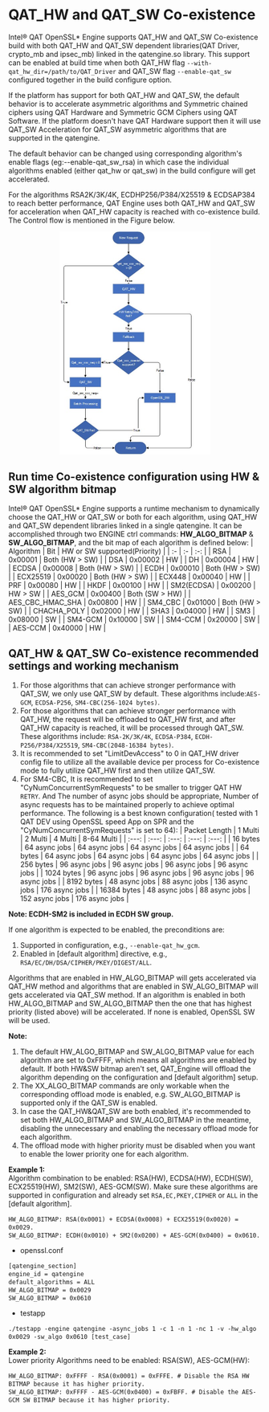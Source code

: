 # QAT_HW and QAT_SW Co-existence

Intel&reg; QAT OpenSSL\* Engine supports QAT_HW and QAT_SW Co-existence build
with both QAT_HW and QAT_SW dependent libraries(QAT Driver, crypto_mb and
ipsec_mb) linked in the qatengine.so library. This support can be enabled at
build time when both QAT_HW flag `--with-qat_hw_dir=/path/to/QAT_Driver`
and QAT_SW flag `--enable-qat_sw` configured together in the build configure
option.

If the platform has support for both QAT_HW and QAT_SW, the default
behavior is to accelerate asymmetric algorithms and Symmetric chained ciphers
using QAT Hardware and Symmetric GCM Ciphers using QAT Software. If the platform
doesn't have QAT Hardware support then it will use QAT_SW Acceleration for
QAT_SW asymmetric algorithms that are supported in the qatengine.

The default behavior can be changed using corresponding algorithm's enable
flags (eg:--enable-qat_sw_rsa) in which case the individual algorithms enabled
(either qat_hw or qat_sw) in the build configure will get accelerated.

For the algorithms RSA2K/3K/4K, ECDHP256/P384/X25519 & ECDSAP384 to reach
better performance, QAT Engine uses both QAT_HW and QAT_SW for acceleration
when QAT_HW capacity is reached with co-existence build. The Control flow is
mentioned in the Figure below.

<p align=center>
<img src="images/qat_coex.png" alt="drawing" width="300"/>
</p>


## Run time Co-existence configuration using HW & SW algorithm bitmap
Intel&reg; QAT OpenSSL\* Engine supports a runtime mechanism to dynamically choose
the QAT_HW or QAT_SW or both for each algorithm, using QAT_HW and QAT_SW dependent
libraries linked in a single qatengine.
It can be accomplished through two ENGINE ctrl commands:
**HW_ALGO_BITMAP** & **SW_ALGO_BITMAP**,
and the bit map of each algorithm is defined below:
| Algorithm | Bit | HW or SW supported(Priority) |
| :- | :- | :-: |
| RSA | 0x00001 | Both (HW > SW) |
| DSA | 0x00002 | HW |
| DH | 0x00004 | HW |
| ECDSA | 0x00008 | Both (HW > SW) |
| ECDH | 0x00010 | Both (HW > SW) |
| ECX25519 | 0x00020 | Both (HW > SW) |
| ECX448 | 0x00040 | HW |
| PRF | 0x00080 | HW |
| HKDF | 0x00100 | HW |
| SM2(ECDSA) | 0x00200 | HW > SW |
| AES_GCM | 0x00400 | Both (SW > HW) |
| AES_CBC_HMAC_SHA | 0x00800 | HW |
| SM4_CBC | 0x01000 | Both (HW > SW) |
| CHACHA_POLY | 0x02000 | HW |
| SHA3 | 0x04000 | HW |
| SM3 | 0x08000 | SW |
| SM4-GCM | 0x10000 | SW |
| SM4-CCM | 0x20000 | SW |
| AES-CCM | 0x40000 | HW |

## QAT_HW & QAT_SW Co-existence recommended settings and working mechanism

1. For those algorithms that can achieve stronger performance with QAT_SW, we
   only use QAT_SW by default. These algorithms include:`AES-GCM`, `ECDSA-P256`,
   `SM4-CBC(256-1024 bytes)`.
2. For those algorithms that can achieve stronger performance with QAT_HW, the
   request will be offloaded to QAT_HW first, and after QAT_HW capacity is
   reached, it will be processed through QAT_SW. These algorithms include:
   `RSA-2K/3K/4K`, `ECDSA-P384`, `ECDH-P256/P384/X25519`, `SM4-CBC(2048-16384 bytes)`.
3. It is recommended to set "LimitDevAccess" to 0 in QAT_HW driver config file to
   utilize all the available device per process for Co-existence mode to fully
   utilize QAT_HW first and then utilize QAT_SW.
4. For SM4-CBC, It is recommended to set "CyNumConcurrentSymRequests" to be
   smaller to trigger QAT HW `RETRY`. And The number of async jobs should be
   appropriate, Number of async requests has to be maintained properly to
   achieve optimal performance. The following is a best known configuration(
   tested with 1 QAT DEV using OpenSSL speed App on SPR and the
   "CyNumConcurrentSymRequests" is set to 64):
   | Packet Length | 1 Multi | 2 Multi | 4 Multi | 8-64 Multi |
   | :---: | :---: | :---: | :---: | :---: |
   | 16 bytes | 64 async jobs | 64 async jobs | 64 async jobs  | 64 async jobs  |
   | 64 bytes | 64 async jobs  | 64 async jobs  | 64 async jobs  | 64 async jobs  |
   | 256 bytes | 96 async jobs  | 96 async jobs  | 96 async jobs  | 96 async jobs  |
   | 1024 bytes | 96 async jobs  | 96 async jobs  | 96 async jobs  | 96 async jobs  |
   | 8192 bytes | 48 async jobs  | 88 async jobs  | 136 async jobs  | 176 async jobs  |
   | 16384 bytes | 48 async jobs  | 88 async jobs  | 152 async jobs  | 176 async jobs  |

**Note: ECDH-SM2 is included in ECDH SW group.**

If one algorithm is expected to be enabled, the preconditions are:
1. Supported in configuration, e.g., `--enable-qat_hw_gcm`.
2. Enabled in [default algorithm] directive, e.g., `RSA/EC/DH/DSA/CIPHER/PKEY/DIGEST/ALL`.

Algorithms that are enabled in HW_ALGO_BITMAP will gets accelerated via QAT_HW method and algorithms that are enabled in SW_ALGO_BITMAP will gets accelerated via QAT_SW method. If an algorithm is enabled in both HW_ALGO_BITMAP and SW_ALGO_BITMAP then the one that has highest priority (listed above) will be accelerated. If none is enabled, OpenSSL SW will be used.

**Note:** 
1. The default HW_ALGO_BITMAP and SW_ALGO_BITMAP value for each algorithm are set to 0xFFFF, which means all algorithms are enabled by default. If both HW&SW bitmap aren't set, QAT_Engine will offload the algorithm depending on the configuration and [default algorithm] setup.
2. The XX_ALGO_BITMAP commands are only workable when the corresponding offload mode is enabled, e.g. SW_ALGO_BITMAP is supported only if the QAT_SW is enabled.
3. In case the QAT_HW&QAT_SW are both enabled, it's recommended to set both HW_ALGO_BITMAP and SW_ALGO_BITMAP in the meantime, disabling the unnecessary and enabling the necessary offload mode for each algorithm.
4. The offload mode with higher priority must be disabled when you want to enable the lower priority one for each algorithm.

**Example 1:**  
Algorithm combination to be enabled: RSA(HW), ECDSA(HW), ECDH(SW), ECX25519(HW), SM2(SW), AES-GCM(SW). Make sure these algorithms are supported in configuration and already set
`RSA,EC,PKEY,CIPHER` or `ALL` in the [default algorithm].
```
HW_ALGO_BITMAP: RSA(0x0001) + ECDSA(0x0008) + ECX25519(0x0020) = 0x0029.
SW_ALGO_BITMAP: ECDH(0x0010) + SM2(0x0200) + AES-GCM(0x0400) = 0x0610.
```
* openssl.conf
```
[qatengine_section]
engine_id = qatengine
default_algorithms = ALL
HW_ALGO_BITMAP = 0x0029
SW_ALGO_BITMAP = 0x0610
```

* testapp
```
./testapp -engine qatengine -async_jobs 1 -c 1 -n 1 -nc 1 -v -hw_algo 0x0029 -sw_algo 0x0610 [test_case]
```

**Example 2:**  
Lower priority Algorithms need to be enabled: RSA(SW), AES-GCM(HW):
```
HW_ALGO_BITMAP: 0xFFFF - RSA(0x0001) = 0xFFFE. # Disable the RSA HW BITMAP because it has higher priority.
SW_ALGO_BITMAP: 0xFFFF - AES-GCM(0x0400) = 0xFBFF. # Disable the AES-GCM SW BITMAP because it has higher priority.
```
